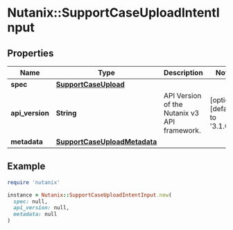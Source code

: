 # Nutanix::SupportCaseUploadIntentInput

## Properties

| Name | Type | Description | Notes |
| ---- | ---- | ----------- | ----- |
| **spec** | [**SupportCaseUpload**](SupportCaseUpload.md) |  |  |
| **api_version** | **String** | API Version of the Nutanix v3 API framework. | [optional][default to &#39;3.1.0&#39;] |
| **metadata** | [**SupportCaseUploadMetadata**](SupportCaseUploadMetadata.md) |  |  |

## Example

```ruby
require 'nutanix'

instance = Nutanix::SupportCaseUploadIntentInput.new(
  spec: null,
  api_version: null,
  metadata: null
)
```

